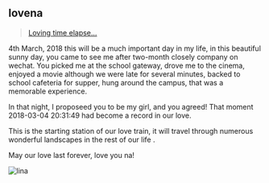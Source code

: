 ## lovena
> [Loving time elapse...](https://panfen.github.io/lovena/)

 4th March, 2018 this will be a much important day in my life, in this beautiful sunny day, you came to see me after two-month closely company on wechat. You picked me at the school gateway, drove me to the cinema, enjoyed a movie although we were late for several minutes, backed to school cafeteria for supper, hung around the campus, that was a memorable experience.

In that night, I proposeed you to be my girl, and you agreed! That moment 2018-03-04 20:31:49 had become a record in our love. 

This is the starting station of our love train, it will travel through numerous wonderful landscapes in the rest of our life .

May our love last forever, love you na!

![lina](http://ozlcirvd6.bkt.clouddn.com/lina.jpg)

